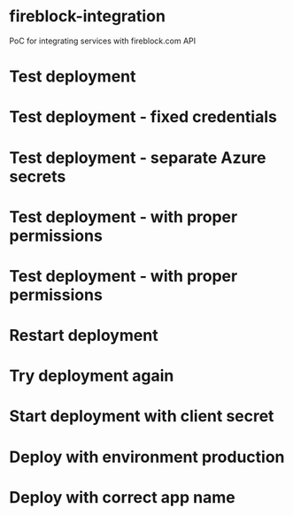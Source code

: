 # fireblock-integration
PoC for integrating services with fireblock.com API
# Test deployment
# Test deployment - fixed credentials
# Test deployment - separate Azure secrets
# Test deployment - with proper permissions
# Test deployment - with proper permissions
# Restart deployment
# Try deployment again
# Start deployment with client secret
# Deploy with environment production
# Deploy with correct app name
